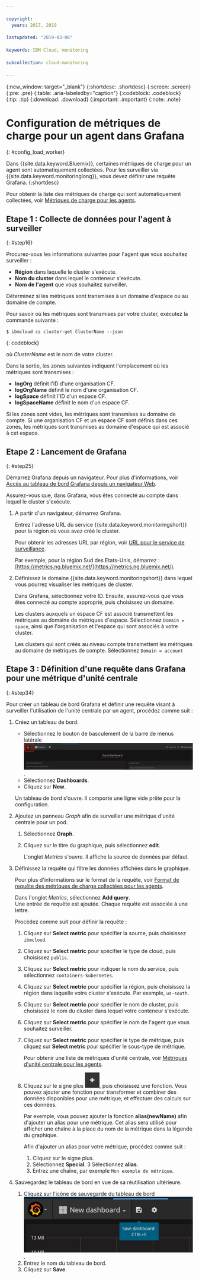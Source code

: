```yaml
---

copyright:
  years: 2017, 2019

lastupdated: "2019-03-06"

keywords: IBM Cloud, monitoring

subcollection: cloud-monitoring

---
```


{:new_window: target="_blank"}
{:shortdesc: .shortdesc}
{:screen: .screen}
{:pre: .pre}
{:table: .aria-labeledby="caption"}
{:codeblock: .codeblock}
{:tip: .tip}
{:download: .download}
{:important: .important}
{:note: .note}



# Configuration de métriques de charge pour un agent dans Grafana
{: #config_load_worker}

Dans {{site.data.keyword.Bluemix}}, certaines métriques de charge pour un agent sont automatiquement collectées. Pour les surveiller via {{site.data.keyword.monitoringlong}}, vous devez définir une requête Grafana. 
{:shortdesc}

Pour obtenir la liste des métriques de charge qui sont automatiquement collectées, voir [Métriques de charge pour les agents](/docs/services/cloud-monitoring/containers?topic=cloud-monitoring-monitoring_bmx_containers_ov#load_metrics_workers).


## Etape 1 : Collecte de données pour l'agent à surveiller
{: #step16}

Procurez-vous les informations suivantes pour l'agent que vous souhaitez surveiller :

* **Région** dans laquelle le cluster s'exécute.
* **Nom du cluster** dans lequel le conteneur s'exécute. 
* **Nom de l'agent** que vous souhaitez surveiller. 

Déterminez si les métriques sont transmises à un domaine d'espace ou au domaine de compte.

Pour savoir où les métriques sont transmises par votre cluster, exécutez la commande suivante :

```
$ ibmcloud cs cluster-get ClusterName --json
```
{: codeblock}

où *ClusterName* est le nom de votre cluster.

Dans la sortie, les zones suivantes indiquent l'emplacement où les métriques sont transmises :

* **logOrg** définit l'ID d'une organisation CF.
* **logOrgName** définit le nom d'une organisation CF.
* **logSpace** définit l'ID d'un espace CF.
* **logSpaceName** définit le nom d'un espace CF.

Si les zones sont vides, les métriques sont transmises au domaine de compte.
Si une organisation CF et un espace CF sont définis dans ces zones, les métriques sont transmises au domaine d'espace qui est associé à cet espace.

## Etape 2 : Lancement de Grafana
{: #step25}

Démarrez Grafana depuis un navigateur. Pour plus d'informations, voir [Accès au tableau de bord Grafana depuis un navigateur Web](/docs/services/cloud-monitoring/grafana?topic=cloud-monitoring-navigating_grafana#launch_grafana_from_browser).

Assurez-vous que, dans Grafana, vous êtes connecté au compte dans lequel le cluster s'exécute. 

1. A partir d'un navigateur, démarrez Grafana. 

    Entrez l'adresse URL du service {{site.data.keyword.monitoringshort}} pour la région où vous avez créé le cluster. 
    
    Pour obtenir les adresses URL par région, voir [URL pour le service de surveillance](/docs/services/cloud-monitoring?topic=cloud-monitoring-monitoring_ov#region).

    Par exemple, pour la région Sud des Etats-Unis, démarrez : [https://metrics.ng.bluemix.net/](https://metrics.ng.bluemix.net/).

2. Définissez le domaine {{site.data.keyword.monitoringshort}} dans lequel vous pourrez visualiser les métriques de cluster.

    Dans Grafana, sélectionnez votre ID. Ensuite, assurez-vous que vous êtes connecté au compte approprié, puis choisissez un domaine.

    Les clusters auxquels un espace CF est associé transmettent les métriques au domaine de métriques d'espace. Sélectionnez `Domain = space`, ainsi que l'organisation et l'espace qui sont associés à votre cluster.

    Les clusters qui sont créés au niveau compte transmettent les métriques au domaine de métriques de compte. Sélectionnez `Domain = account`



## Etape 3 : Définition d'une requête dans Grafana pour une métrique d'unité centrale
{: #step34}

Pour créer un tableau de bord Grafana et définir une requête visant à surveiller l'utilisation de l'unité centrale par un agent, procédez comme suit :

1. Créez un tableau de bord.

    * Sélectionnez le bouton de basculement de la barre de menus latérale ![Barre de menus latérale de Grafana](images/grafana_settings.gif "Barre de menus latérale de Grafana").
    * Sélectionnez **Dashboards**.
    * Cliquez sur **New**.

    Un tableau de bord s'ouvre. Il comporte une ligne vide prête pour la configuration.

2. Ajoutez un panneau *Graph* afin de surveiller une métrique d'unité centrale pour un pod.

    1. Sélectionnez **Graph**.

    2. Cliquez sur le titre du graphique, puis sélectionnez **edit**.

        L'onglet *Metrics* s'ouvre. Il affiche la source de données par défaut.

3. Définissez la requête qui filtre les données affichées dans le graphique. 

    Pour plus d'informations sur le format de la requête, voir [Format de requête des métriques de charge collectées pour les agents](/docs/services/cloud-monitoring/reference?topic=cloud-monitoring-metrics_format_containers#load_workers).

    Dans l'onglet *Metrics*, sélectionnez **Add query**. <br>Une entrée de requête est ajoutée. Chaque requête est associée à une lettre.
	
	Procédez comme suit pour définir la requête :

    1. Cliquez sur **Select metric** pour spécifier la source, puis choisissez `ibmcloud`.
    
    2. Cliquez sur **Select metric** pour spécifier le type de cloud, puis choisissez `public`.
    
    3. Cliquez sur **Select metric** pour indiquer le nom du service, puis sélectionnez `containers-kubernetes`.
	
    4. Cliquez sur **Select metric** pour spécifier la région, puis choisissez la région dans laquelle votre cluster s'exécute. Par exemple, `us-south`.
    
    5. Cliquez sur **Select metric** pour spécifier le nom de cluster, puis choisissez le nom du cluster dans lequel votre conteneur s'exécute.
		
	6. Cliquez sur **Select metric** pour spécifier le nom de l'agent que vous souhaitez surveiller.
	
	7. Cliquez sur **Select metric** pour spécifier le type de métrique, puis cliquez sur **Select metric** pour spécifier le sous-type de métrique.
	
	    Pour obtenir une liste de métriques d'unité centrale, voir [Métriques d'unité centrale pour les agents](/docs/services/cloud-monitoring/containers?topic=cloud-monitoring-monitoring_bmx_containers_ov#load_metrics_workers).
	
	10. Cliquez sur le signe plus ![Icône Ajouter](images/grafana_plus_image.gif "Signe Plus"), puis choisissez une fonction. Vous pouvez ajouter une fonction pour transformer et combiner des données disponibles pour une métrique, et effectuer des calculs sur ces données.

        Par exemple, vous pouvez ajouter la fonction **alias(newName)** afin d'ajouter un alias pour une métrique. Cet alias sera utilisé pour afficher une chaîne à la place du nom de la métrique dans la légende du graphique.

        Afin d'ajouter un alias pour votre métrique, procédez comme suit :

        1. Cliquez sur le signe plus.
        2. Sélectionnez **Special**.
        3 Sélectionnez **alias**.
        4. Entrez une chaîne, par exemple `Mon exemple de métrique`.

4. Sauvegardez le tableau de bord en vue de sa réutilisation ultérieure.

    1. Cliquez sur l'icône de sauvegarde du tableau de bord ![Icône Sauvegarder le tableau de bord](images/grafana_save_dashboard.gif "Icône Sauvegarder le tableau de bord").
    2. Entrez le nom du tableau de bord.
    3. Cliquez sur **Save**.

